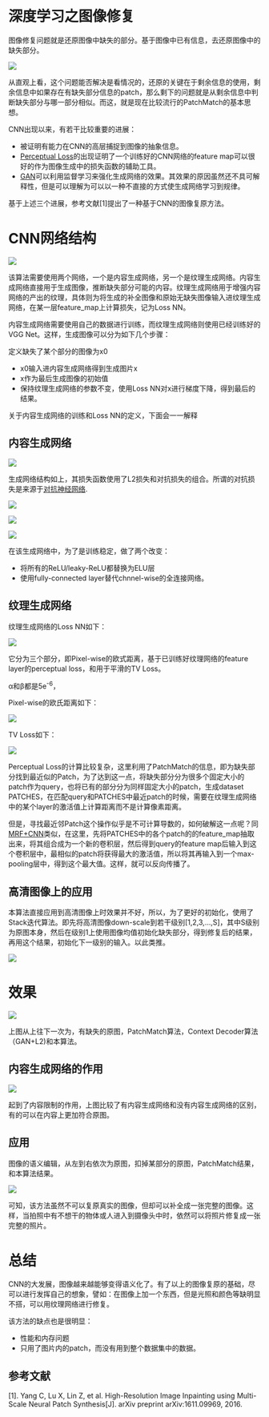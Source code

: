# 深度学习之图像修复

图像修复问题就是还原图像中缺失的部分。基于图像中已有信息，去还原图像中的缺失部分。

![](https://raw.githubusercontent.com/stdcoutzyx/Blogs/master/blog2016-september-later/image_inpainting/1.png)

从直观上看，这个问题能否解决是看情况的，还原的关键在于剩余信息的使用，剩余信息中如果存在有缺失部分信息的patch，那么剩下的问题就是从剩余信息中判断缺失部分与哪一部分相似。而这，就是现在比较流行的PatchMatch的基本思想。

CNN出现以来，有若干比较重要的进展：

- 被证明有能力在CNN的高层捕捉到图像的抽象信息。
- [Perceptual Loss](http://blog.csdn.net/stdcoutzyx/article/details/54025243)的出现证明了一个训练好的CNN网络的feature map可以很好的作为图像生成中的损失函数的辅助工具。
- [GAN](http://blog.csdn.net/stdcoutzyx/article/details/53151038)可以利用监督学习来强化生成网络的效果。其效果的原因虽然还不具可解释性，但是可以理解为可以以一种不直接的方式使生成网络学习到规律。

基于上述三个进展，参考文献[1]提出了一种基于CNN的图像复原方法。

# CNN网络结构

![](https://raw.githubusercontent.com/stdcoutzyx/Blogs/master/blog2016-september-later/image_inpainting/2.png)

该算法需要使用两个网络，一个是内容生成网络，另一个是纹理生成网络。内容生成网络直接用于生成图像，推断缺失部分可能的内容。纹理生成网络用于增强内容网络的产出的纹理，具体则为将生成的补全图像和原始无缺失图像输入进纹理生成网络，在某一层feature_map上计算损失，记为Loss NN。

内容生成网络需要使用自己的数据进行训练，而纹理生成网络则使用已经训练好的VGG Net。这样，生成图像可以分为如下几个步骤：

定义缺失了某个部分的图像为x0

- x0输入进内容生成网络得到生成图片x
- x作为最后生成图像的初始值
- 保持纹理生成网络的参数不变，使用Loss NN对x进行梯度下降，得到最后的结果。

关于内容生成网络的训练和Loss NN的定义，下面会一一解释

## 内容生成网络

![](https://raw.githubusercontent.com/stdcoutzyx/Blogs/master/blog2016-september-later/image_inpainting/3.png)

生成网络结构如上，其损失函数使用了L2损失和对抗损失的组合。所谓的对抗损失是来源于[对抗神经网络](http://blog.csdn.net/stdcoutzyx/article/details/53151038).

![](https://raw.githubusercontent.com/stdcoutzyx/Blogs/master/blog2016-september-later/image_inpainting/8.png)

![](https://raw.githubusercontent.com/stdcoutzyx/Blogs/master/blog2016-september-later/image_inpainting/9.png)

![](https://raw.githubusercontent.com/stdcoutzyx/Blogs/master/blog2016-september-later/image_inpainting/10.png)

在该生成网络中，为了是训练稳定，做了两个改变：

- 将所有的ReLU/leaky-ReLU都替换为ELU层
- 使用fully-connected layer替代chnnel-wise的全连接网络。

## 纹理生成网络

纹理生成网络的Loss NN如下：

![](https://raw.githubusercontent.com/stdcoutzyx/Blogs/master/blog2016-september-later/image_inpainting/11.png)

它分为三个部分，即Pixel-wise的欧式距离，基于已训练好纹理网络的feature layer的perceptual loss，和用于平滑的TV Loss。

α和β都是5e<sup>-6</sup>，

Pixel-wise的欧氏距离如下：

![](https://raw.githubusercontent.com/stdcoutzyx/Blogs/master/blog2016-september-later/image_inpainting/12.png)

TV Loss如下：

![](https://raw.githubusercontent.com/stdcoutzyx/Blogs/master/blog2016-september-later/image_inpainting/15.png)

Perceptual Loss的计算比较复杂，这里利用了PatchMatch的信息，即为缺失部分找到最近似的Patch，为了达到这一点，将缺失部分分为很多个固定大小的patch作为query，也将已有的部分分为同样固定大小的patch，生成dataset PATCHES，在匹配query和PATCHES中最近patch的时候，需要在纹理生成网络中的某个layer的激活值上计算距离而不是计算像素距离。

但是，寻找最近邻Patch这个操作似乎是不可计算导数的，如何破解这一点呢？同[MRF+CNN](http://blog.csdn.net/stdcoutzyx/article/details/54173846)类似，在这里，先将PATCHES中的各个patch的的feature_map抽取出来，将其组合成为一个新的卷积层，然后得到query的feature map后输入到这个卷积层中，最相似的patch将获得最大的激活值，所以将其再输入到一个max-pooling层中，得到这个最大值。这样，就可以反向传播了。

## 高清图像上的应用

本算法直接应用到高清图像上时效果并不好，所以，为了更好的初始化，使用了Stack迭代算法。即先将高清图像down-scale到若干级别[1,2,3,...,S]，其中S级别为原图本身，然后在级别1上使用图像均值初始化缺失部分，得到修复后的结果，再用这个结果，初始化下一级别的输入。以此类推。

![](https://raw.githubusercontent.com/stdcoutzyx/Blogs/master/blog2016-september-later/image_inpainting/7.png)

# 效果

![](https://raw.githubusercontent.com/stdcoutzyx/Blogs/master/blog2016-september-later/image_inpainting/5.png)

上图从上往下一次为，有缺失的原图，PatchMatch算法，Context Decoder算法（GAN+L2)和本算法。

## 内容生成网络的作用

![](https://raw.githubusercontent.com/stdcoutzyx/Blogs/master/blog2016-september-later/image_inpainting/4.png)

起到了内容限制的作用，上图比较了有内容生成网络和没有内容生成网络的区别，有的可以在内容上更加符合原图。

## 应用

图像的语义编辑，从左到右依次为原图，扣掉某部分的原图，PatchMatch结果，和本算法结果。

![](https://raw.githubusercontent.com/stdcoutzyx/Blogs/master/blog2016-september-later/image_inpainting/6.png)

可知，该方法虽然不可以复原真实的图像，但却可以补全成一张完整的图像。这样，当拍照中有不想干的物体或人进入到摄像头中时，依然可以将照片修复成一张完整的照片。

# 总结

CNN的大发展，图像越来越能够变得语义化了。有了以上的图像复原的基础，尽可以进行发挥自己的想象，譬如：在图像上加一个东西，但是光照和颜色等缺明显不搭，可以用纹理网络进行修复。

该方法的缺点也是很明显：

- 性能和内存问题
- 只用了图片内的patch，而没有用到整个数据集中的数据。

## 参考文献

[1]. Yang C, Lu X, Lin Z, et al. High-Resolution Image Inpainting using Multi-Scale Neural Patch Synthesis[J]. arXiv preprint arXiv:1611.09969, 2016.